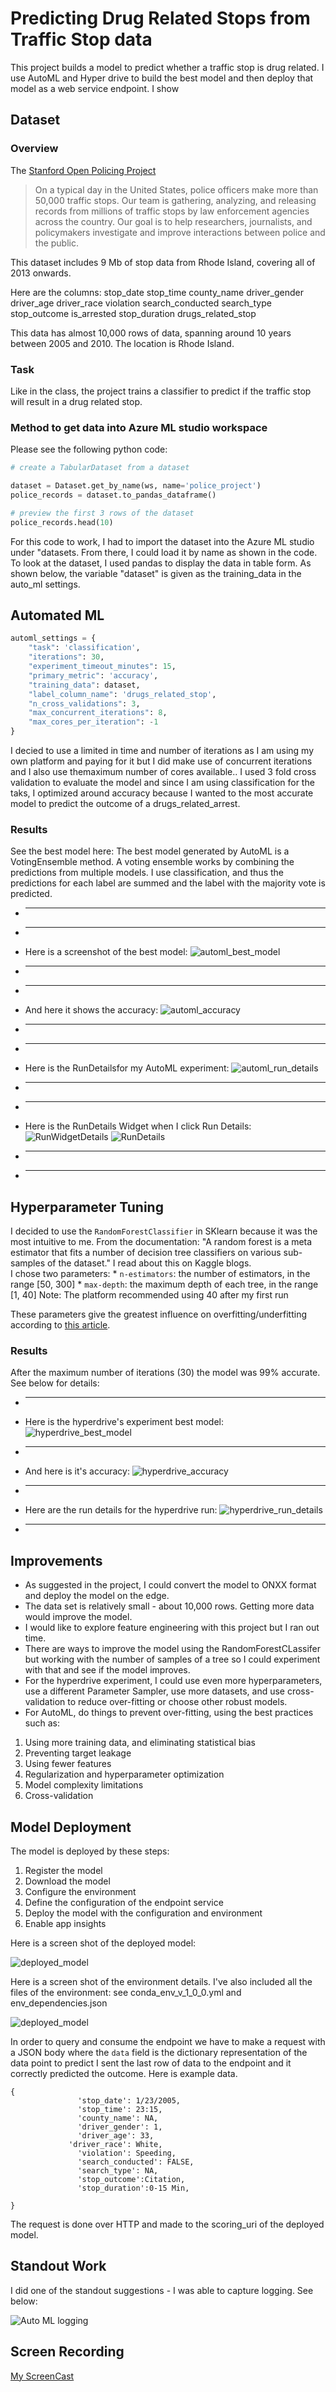 # Predicting Drug Related Stops from Traffic Stop data

This project builds a model to predict whether a traffic stop is drug related. I use AutoML and Hyper drive to build the best model and
then deploy that model as a web service endpoint.  I show  

## Dataset

### Overview

The [Stanford Open Policing Project ](https://www.kaggle.com/faressayah/stanford-open-policing-project) 

> On a typical day in the United States, police officers make more than 50,000 traffic stops. Our team is gathering, analyzing, and releasing records from millions of traffic stops by law enforcement agencies across the country. Our goal is to help researchers, journalists, and policymakers investigate and improve interactions between police and the public.

This dataset includes 9 Mb of stop data from Rhode Island, covering all of 2013 onwards. 

Here are the columns:
stop_date	stop_time	county_name	driver_gender	driver_age	driver_race	violation	search_conducted	search_type	stop_outcome	is_arrested	stop_duration	drugs_related_stop

This data has almost 10,000 rows of data, spanning around 10 years between 2005 and 2010.  The location is Rhode Island.  


### Task

Like in the class, the project trains a classifier to predict if the traffic stop will result in a drug related stop.


### Method to get data into Azure ML studio workspace

Please see the following python code:

```python
# create a TabularDataset from a dataset

dataset = Dataset.get_by_name(ws, name='police_project')
police_records = dataset.to_pandas_dataframe()

# preview the first 3 rows of the dataset
police_records.head(10)
```
For this code to work, I had to import the dataset into the Azure ML studio under "datasets.  From there, I could load it by name as shown in the code.  To look at the dataset, I used pandas to display the data in table form. As shown below, the variable "dataset" is given as the training_data in the auto_ml settings. 

## Automated ML

```python
automl_settings = {
    "task": 'classification',
    "iterations": 30,
    "experiment_timeout_minutes": 15,
    "primary_metric": 'accuracy',
    "training_data": dataset,
    "label_column_name": 'drugs_related_stop',
    "n_cross_validations": 3,
    "max_concurrent_iterations": 8,
    "max_cores_per_iteration": -1
}
```
I decied to use a limited in time and number of iterations as I am using my own platform and paying for it but I did make use of concurrent iterations and I also use themaximum number of cores available.. 
I used 3 fold cross validation to evaluate the model and since I am using classification for the taks, I optimized around accuracy because I wanted to the most accurate model to predict the outcome of a drugs_related_arrest. 

### Results

See the best model here:
The best model generated by AutoML is a VotingEnsemble method. A voting ensemble works by combining the predictions from multiple models. I use classification, and thus the predictions for each label are summed and the label with the majority vote is predicted.
* --------------------------------------------------
* --------------------------------------------------
* Here is a screenshot of the best model: 
![automl_best_model](./screenshots/automl_best_model.png)
* --------------------------------------------------
* --------------------------------------------------
* And here it shows the accuracy: 
![automl_accuracy](./screenshots/automl_accuracy.png)
* --------------------------------------------------
* --------------------------------------------------
* Here is the RunDetailsfor my AutoML experiment: 
![automl_run_details](./screenshots/automl_run_details.png)
* --------------------------------------------------
* --------------------------------------------------
* Here is the RunDetails Widget when I click Run Details:
![RunWidgetDetails](./screenshots/RunDetailsWidget.png)
![RunDetails](./screenshots/RunDetailsWidgetSimple.png)
* --------------------------------------------------
* --------------------------------------------------
## Hyperparameter Tuning

I decided to use the `RandomForestClassifier` in SKlearn because it was the most intuitive to me.  From the documentation:
"A random forest is a meta estimator that fits a number of decision tree classifiers on various sub-samples of the dataset."
I read about this on Kaggle blogs.  
I chose two parameters:
    * `n-estimators`: the number of estimators, in the range [50, 300]
    * `max-depth`: the maximum depth of each tree, in the range [1, 40] Note:  The platform recommended using 40 after my first run

These parameters give the greatest influence on overfitting/underfitting according to [this article](https://towardsdatascience.com/hyperparameters-of-decision-trees-explained-with-visualizations-1a6ef2f67edf). 

### Results

After the maximum number of iterations (30) the model was 99% accurate.  See below for details:
* --------------------------------------------------
* Here is the hyperdrive's experiment best model:
![hyperdrive_best_model](./screenshots/hyperdrive_best_model.png)

* --------------------------------------------------
* And here is it's accuracy: 
![hyperdrive_accuracy](./screenshots/hyperdrive_accuracy.png)
* --------------------------------------------------
* Here are the run details for the hyperdrive run:
![hyperdrive_run_details](./screenshots/hyperdrive_run_details.png)
* --------------------------------------------------
## Improvements

* As suggested in the project, I could convert the model to ONXX format and deploy the model on the edge.
* The data set is relatively small - about 10,000 rows.  Getting more data would improve the model. 
* I would like to explore feature engineering with this project but I ran out time. 
* There are ways to improve the model using the RandomForestCLassifer but working with the number of samples of a tree so I could experiment with that and see if the model improves. 
* For the hyperdrive experiment, I could use even more hyperparameters, use a different Parameter Sampler, use more datasets, and use cross-validation to reduce over-fitting or choose other robust models.
* For AutoML, do things to prevent over-fitting, using the best practices such as:
1. Using more training data, and eliminating statistical bias
2. Preventing target leakage
3. Using fewer features
4. Regularization and hyperparameter optimization
5. Model complexity limitations
6. Cross-validation

## Model Deployment

The model is deployed by these steps:

1. Register the model 
2. Download the model
2. Configure the environment
3. Define the configuration of the endpoint service
4. Deploy the model with the configuration and environment
5. Enable app insights 

Here is a screen shot of the deployed model:

![deployed_model](./screenshots/deployed_model.png)

Here is a screen shot of the environment details. I've also included all the files of the environment: see conda_env_v_1_0_0.yml and env_dependencies.json

![deployed_model](./screenshots/environment_details.png)

In order to query and consume the endpoint we have to make a request with a JSON body where the `data` field is the dictionary representation of the data point
to predict
I sent the last row of data to the endpoint and it correctly predicted the outcome.  Here is example data.
```
{
               'stop_date': 1/23/2005,
               'stop_time': 23:15,
               'county_name': NA,
               'driver_gender': 1,
               'driver_age': 33,
			 'driver_race': White,
               'violation': Speeding,
               'search_conducted': FALSE,
               'search_type': NA,
               'stop_outcome':Citation,
               'stop_duration':0-15 Min,

}
```

The request is done over HTTP and made to the scoring_uri of the deployed model. 

## Standout Work
I did one of the standout suggestions - I was able to capture logging.  See below:


![Auto ML logging](./screenshots/automl_loggin.png)

## Screen Recording

[My ScreenCast](https://youtu.be/A648F3SHp0M)
